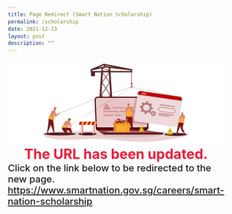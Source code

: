 ```yaml
---
title: Page Redirect (Smart Nation Scholarship)
permalink: /scholarship
date: 2021-12-13
layout: post
description: ""
---
```



<div style="width:100%;display:flex;justify-content:center;"><img src="/images/Page-Redirect.jpg"></div>

<div style="width:100%;display:flex;justify-content:center; font-size:32px; font-weight: 700; color: #ed1a3b;">The URL has been updated.</div>

<div style="width:100%;display:flex;justify-content:center; font-size:22px; font-weight: 500; ;">Click on the link below to be redirected to the new page.<br></div>

<div style="width:100%;display:flex;justify-content:center; font-size:22px; font-weight: 500;"><a href="/careers/smart-nation-scholarship">https://www.smartnation.gov.sg/careers/smart-nation-scholarship</a>